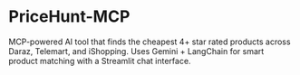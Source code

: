 # PriceHunt-MCP
MCP-powered AI tool that finds the cheapest 4+ star rated products across Daraz, Telemart, and iShopping. Uses Gemini + LangChain for smart product matching with a Streamlit chat interface.
